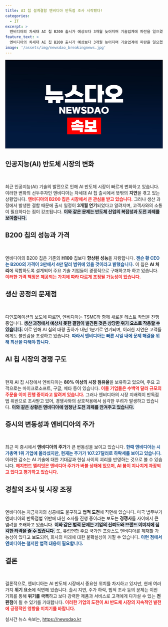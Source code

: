 ```yaml
---
title: AI 칩 설계결함 엔비디아 반독점 조사 시작됐다!
categories:
  - IT
excerpt: >
  엔비디아의 차세대 AI 칩 B200 출시가 예상보다 3개월 늦어지며 기술업계에 파란을 일으켰습니다. 클라우드 기업들과의 대규모 계약 소식을 뒤로한 채, 반독점 조사와 주가 하락 등 악재가 겹치고 있습니다. 엔비디아의 운명은 과연 어떻게 될까요?
feature_text: >
  엔비디아의 차세대 AI 칩 B200 출시가 예상보다 3개월 늦어지며 기술업계에 파란을 일으켰습니다. 클라우드 기업들과의 대규모 계약 소식을 뒤로한 채, 반독점 조사와 주가 하락 등 악재가 겹치고 있습니다. 엔비디아의 운명은 과연 어떻게 될까요?
image: '/assets/img/newsdao_breakingnews.jpg'
---
```


<p><img src="/assets/img/newsdao_breakingnews.jpg" alt="pcversion 속보" /></p>

<h2 data-ke-size="size26">인공지능(AI) 반도체 시장의 변화</h2>

<p data-ke-size="size16">&nbsp;</p>

<p>최근 인공지능(AI) 기술의 발전으로 인해 AI 반도체 시장이 빠르게 변화하고 있습니다. 이러한 변화의 선두주자인 엔비디아는 차세대 AI 칩 출시에서 뜻밖의 <strong>지연</strong>을 겪고 있는 상황입니다. <b><span style="color: #ee2323;">엔비디아의 B200 칩은 시장에서 큰 관심을 받고 있습니다.</span></b> 그러나 생산 과정에서 발생한 결함 때문에 출시 일정이 <strong>3개월 연기</strong>되었다고 알려지며, 고객사와의 소통이 필요하다는 점이 강조됩니다. <b><span style="background-color: #21538527;">이와 같은 문제는 반도체 산업의 복잡성과 도전 과제를 보여줍니다.</span></b></p>

<h2 data-ke-size="size26">B200 칩의 성능과 가격</h2>

<p data-ke-size="size16">&nbsp;</p>

<p>엔비디아의 B200 칩은 기존의 <strong>H100</strong> 칩보다 <strong>향상된 성능</strong>을 자랑합니다. <b><span style="color: #1a5490;">젠슨 황 CEO는 B200의 가격이 3만에서 4만 달러 범위에 있을 것이라고 밝혔습니다.</span></b> 이 칩은 <strong>AI 처리</strong>에 적합하도록 설계되어 주요 기술 기업들이 경쟁적으로 구매하고자 하고 있습니다. <b><span style="color: #ee2323;">이러한 가격 책정은 제공되는 가치에 따라 다르게 조정될 가능성이 있습니다.</span></b> </p>

<h2 data-ke-size="size26">생산 공정의 문제점</h2>

<p data-ke-size="size16">&nbsp;</p>

<p>디인포메이션의 보도에 따르면, 엔비디아는 TSMC와 함께 새로운 테스트 작업을 진행 중입니다. <b><span style="background-color: #21538527;">생산 과정에서 예상치 못한 결함이 발견된 것은 상당한 위기 요소로 작용할 수 있습니다.</span></b> 이로 인해 AI 칩의 대량 출하가 내년 1분기로 연기되며, 이러한 지연은 고객들에게도 불안감을 조성하고 있습니다. <b><span style="color: #1a5490;">따라서 엔비디아는 빠른 시일 내에 문제 해결을 위해 최선을 다해야 합니다.</span></b></p>

<h2 data-ke-size="size26">AI 칩 시장의 경쟁 구도</h2>

<p data-ke-size="size16">&nbsp;</p>

<p>현재 AI 칩 시장에서 엔비디아는 <strong>80% 이상의 시장 점유율</strong>을 보유하고 있으며, 주요 고객으로는 마이크로소프트, 구글, 메타 등이 있습니다. <b><span style="color: #ee2323;">이들 기업들은 수백억 달러 규모의 주문을 이미 진행 중이라고 알려져 있습니다.</span></b> 그러나 엔비디아의 시장 지배력이 반독점법 위반으로 조사받고 있어, 경쟁사와의 상호작용에서 심각한 우려가 발생하고 있습니다. <b><span style="background-color: #21538527;">이와 같은 상황은 엔비디아에 엄청난 도전 과제를 안겨주고 있습니다.</span></b></p>

<h2 data-ke-size="size26">증시의 변동성과 엔비디아의 주가</h2>

<p data-ke-size="size16">&nbsp;</p>

<p>최근 미 증시에서 <strong>엔비디아의 주가</strong>가 큰 변동성을 보이고 있습니다. <b><span style="color: #1a5490;">한때 엔비디아는 시가총액 1위 기업에 올라섰지만, 현재는 주가가 107.27달러로 하락세를 보이고 있습니다.</span></b> 이러한 감소는 AI 기술에 대한 기대감과 현실 사이의 괴리를 반영하는 것으로 볼 수 있습니다. <b><span style="color: #ee2323;">헤지펀드 엘리엇은 엔비디아 주가가 버블 상태에 있으며, AI 붐이 지나치게 과장되고 있다고 평가하고 있습니다.</span></b></p>

<h2 data-ke-size="size26">경찰의 조사 및 시장 조정</h2>

<p data-ke-size="size16">&nbsp;</p>

<p>엔비디아는 지금까지의 성공에도 불구하고 <strong>법적 도전</strong>에 직면해 있습니다. 미국 법무부가 엔비디아의 반독점법 위반에 대한 조사를 진행 중이라는 보도는 <strong>경쟁사</strong>들 사이에서 큰 염려를 초래하고 있습니다. <b><span style="background-color: #21538527;">이와 같은 법적 문제는 기업의 신뢰도와 브랜드 이미지에 심각한 타격을 줄 수 있습니다.</span></b> 또, 유럽연합 주요 국가인 프랑스도 엔비디아를 제재할 가능성이 있다고 보도되어, 회사의 미래에 대한 불확실성이 커질 수 있습니다. <b><span style="color: #1a5490;">이런 점에서 엔비디아는 철저한 법적 대응이 필요합니다.</span></b></p>

<h2 data-ke-size="size26">결론</h2>

<p data-ke-size="size16">&nbsp;</p>

<p>결론적으로, 엔비디아는 AI 반도체 시장에서 중요한 위치를 차지하고 있지만, 현재 여러 가지 <strong>위기 요소</strong>에 직면해 있습니다. 출시 지연, 주가 하락, 법적 조사 등의 문제는 이번 기회를 통해 <strong>위기를 극복</strong>하고 보다 강력한 제품과 서비스로 고객에게 다가설 수 있는 <strong>전환점</strong>이 될 수 있기를 기대합니다. <b><span style="color: #ee2323;">이러한 기업의 도전이 AI 반도체 시장의 지속적인 발전에 긍정적인 영향을 미치기를 바랍니다.</span></b></p>
실시간 뉴스 속보는, <a href="https://newsdao.kr" rel="dofollow">https://newsdao.kr</a>


